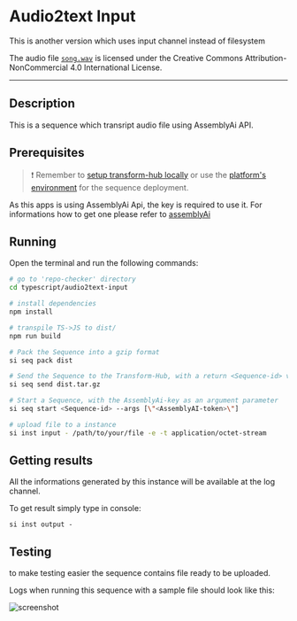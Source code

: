 # Audio2text Input

This is another version which uses input channel instead of filesystem

The audio file
<a href="https://salford.figshare.com/collections/HARVARD_speech_corpus_-_audio_recording_2019/4437578" target="_blank">`song.wav`</a> is licensed under the Creative Commons Attribution-NonCommercial 4.0 International License.

___

## Description

This is a sequence which transript audio file using AssemblyAi API.

## Prerequisites

> ❗ Remember to [setup transform-hub locally](https://docs.scramjet.org/platform/self-hosted-installation) or use the [platform's environment](https://docs.scramjet.org/platform/quick-start) for the sequence deployment.

As this apps is using AssemblyAi Api, the key is required to use it. For informations how to get one please refer to [assemblyAi](https://www.assemblyai.com/)

## Running

Open the terminal and run the following commands:

```bash
# go to 'repo-checker' directory
cd typescript/audio2text-input

# install dependencies
npm install

# transpile TS->JS to dist/
npm run build

# Pack the Sequence into a gzip format
si seq pack dist

# Send the Sequence to the Transform-Hub, with a return <Sequence-id> value
si seq send dist.tar.gz

# Start a Sequence, with the AssemblyAi-key as an argument parameter
si seq start <Sequence-id> --args [\"<AssemblyAI-token>\"]

# upload file to a instance
si inst input - /path/to/your/file -e -t application/octet-stream

```

## Getting results

All the informations generated by this instance will be available at the log channel.

To get result simply type in console:

`si inst output - `

## Testing

to make testing easier the sequence contains file ready to be uploaded.

Logs when running this sequence with a sample file should look like this:

![screenshot](https://github.com/scramjetorg/platform-samples/assets/53794300/1184b241-b11f-4b5a-b169-94b21ffcd44a)
